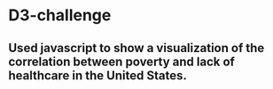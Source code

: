 # D3-challenge

## Used javascript to show a visualization of the correlation between poverty and lack of healthcare in the United States.
